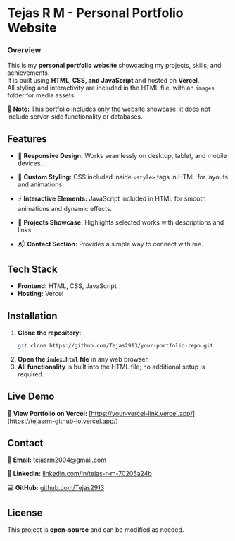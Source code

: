 # **Tejas R M - Personal Portfolio Website**


### Overview
This is my **personal portfolio website** showcasing my projects, skills, and achievements.  
It is built using **HTML, CSS, and JavaScript** and hosted on **Vercel**.  
All styling and interactivity are included in the HTML file, with an `images` folder for media assets.  

🚫 **Note:** This portfolio includes only the website showcase; it does not include server-side functionality or databases.


## Features
- 📱 **Responsive Design:** Works seamlessly on desktop, tablet, and mobile devices.

- 🎨 **Custom Styling:** CSS included inside `<style>` tags in HTML for layouts and animations.

- ⚡ **Interactive Elements:** JavaScript included in HTML for smooth animations and dynamic effects.

- 💼 **Projects Showcase:** Highlights selected works with descriptions and links.

- 📬 **Contact Section:** Provides a simple way to connect with me.


## Tech Stack
- **Frontend:** HTML, CSS, JavaScript  
- **Hosting:** Vercel


## Installation
1. **Clone the repository:**
   ```sh
   git clone https://github.com/Tejas2913/your-portfolio-repo.git
2. **Open the `index.html` file** in any web browser.  
3. **All functionality** is built into the HTML file; no additional setup is required.

## Live Demo
🔗 **View Portfolio on Vercel:** [https://your-vercel-link.vercel.app/](https://tejasrm-github-io.vercel.app/)

## Contact
📩 **Email:** tejasrm2004@gmail.com  

💼 **LinkedIn:** [linkedin.com/in/tejas-r-m-70205a24b](https://www.linkedin.com/in/tejas-r-m-70205a24b/)  

💻 **GitHub:** [github.com/Tejas2913](https://github.com/Tejas2913)

## License
This project is **open-source** and can be modified as needed.
